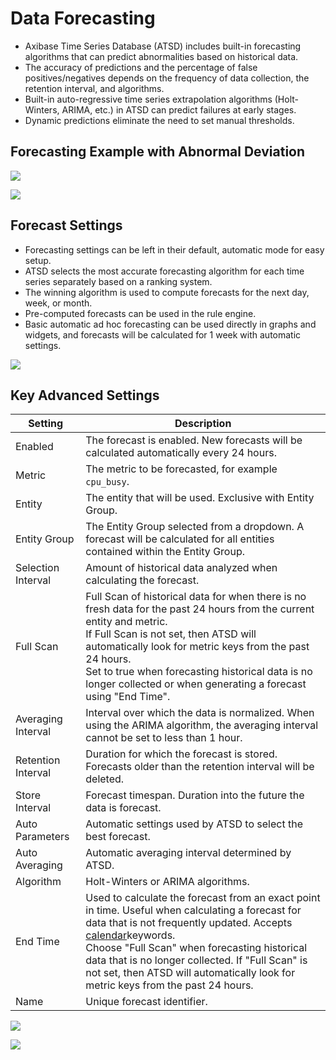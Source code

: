 # Data Forecasting

* Axibase Time Series Database (ATSD) includes built-in forecasting algorithms that can predict abnormalities based on historical data.
* The accuracy of predictions and the percentage of false positives/negatives depends on the frequency of data collection, the retention interval, and algorithms.
* Built-in auto-regressive time series extrapolation algorithms (Holt-Winters, ARIMA, etc.) in ATSD can predict failures at early stages.
* Dynamic predictions eliminate the need to set manual thresholds.

## Forecasting Example with Abnormal Deviation

![](resources/forecasts.png)

![](resources/forecasts2.png)

## Forecast Settings

* Forecasting settings can be left in their default, automatic mode for easy setup.
* ATSD selects the most accurate forecasting algorithm for each time series separately based on a ranking system.
* The winning algorithm is used to compute forecasts for the next day, week, or month.
* Pre-computed forecasts can be used in the rule engine.
* Basic automatic ad hoc forecasting can be used directly in graphs and widgets, and forecasts will be calculated for 1 week with automatic settings.

![](resources/forecasts3.png)

## Key Advanced Settings

| Setting | Description |
| --- | --- |
|  Enabled  |  The forecast is enabled. New forecasts will be calculated automatically every 24 hours.  |
|  Metric  |  The metric to be forecasted, for example `cpu_busy`.  |
|  Entity  |  The entity that will be used. Exclusive with Entity Group.  |
|  Entity Group  |  The Entity Group selected from a dropdown. A forecast will be calculated for all entities contained within the Entity Group.  |
|  Selection Interval  |  Amount of historical data analyzed when calculating the forecast.  |
|  Full Scan  |  Full Scan of historical data for when there is no fresh data for the past 24 hours from the current entity and metric.<br>If Full Scan is not set, then ATSD will automatically look for metric keys from the past 24 hours.<br>Set to true when forecasting historical data is no longer collected or when generating a forecast using "End Time".  |
|  Averaging Interval  |  Interval over which the data is normalized. When using the ARIMA algorithm, the averaging interval cannot be set to less than 1 hour.  |
|  Retention Interval  |  Duration for which the forecast is stored. Forecasts older than the retention interval will be deleted.  |
|  Store Interval  |  Forecast timespan. Duration into the future the data is forecast.  |
|  Auto Parameters  |  Automatic settings used by ATSD to select the best forecast.  |
|  Auto Averaging  |  Automatic averaging interval determined by ATSD.  |
|  Algorithm  |  Holt-Winters or ARIMA algorithms.  |
|  End Time  |  Used to calculate the forecast from an exact point in time. Useful when calculating a forecast for data that is not frequently updated. Accepts [calendar](../shared/calendar.md)keywords.<br>Choose "Full Scan" when forecasting historical data that is no longer collected. If "Full Scan" is not set, then ATSD will automatically look for metric keys from the past 24 hours.  |
|  Name  |  Unique forecast identifier.  |

![](resources/forecast_settings2.png)

![](resources/forecasts4-e1434358022671.png)
